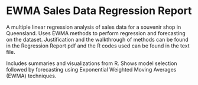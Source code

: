 # EWMA Sales Data Regression Report
A multiple linear regression analysis of sales data for a souvenir shop in Queensland. Uses EWMA methods to perform regression and forecasting on the dataset. Justification and the walkthrough of methods can be found in the Regression Report pdf and the R codes used can be found in the text file.

Includes summaries and visualizations from R. Shows model selection followed by forecasting using Exponential Weighted Moving Averages (EWMA) techniques.
